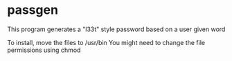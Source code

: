 # passgen

This program generates a "l33t" style password based on a user given word

To install, move the files to /usr/bin
You might need to change the file permissions using chmod
